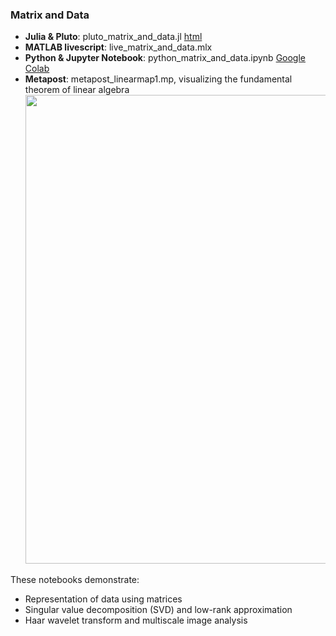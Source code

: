 ### Matrix and Data

- **Julia & Pluto**: pluto_matrix_and_data.jl  [html](https://fiomfd.github.io/ATCM2025/pluto_matrix_and_data.html)
- **MATLAB livescript**: live_matrix_and_data.mlx
- **Python & Jupyter Notebook**:  python_matrix_and_data.ipynb [Google Colab](https://colab.research.google.com/github/fiomfd/ATCM2025/blob/main/Linear%20Algebra/python_matrix_and_data.ipynb)
- **Metapost**: metapost_linearmap1.mp, visualizing the fundamental theorem of linear algebra
  <img src="data/linearalgebra1.png" width="750">

These notebooks demonstrate:
- Representation of data using matrices
- Singular value decomposition (SVD) and low-rank approximation
- Haar wavelet transform and multiscale image analysis
